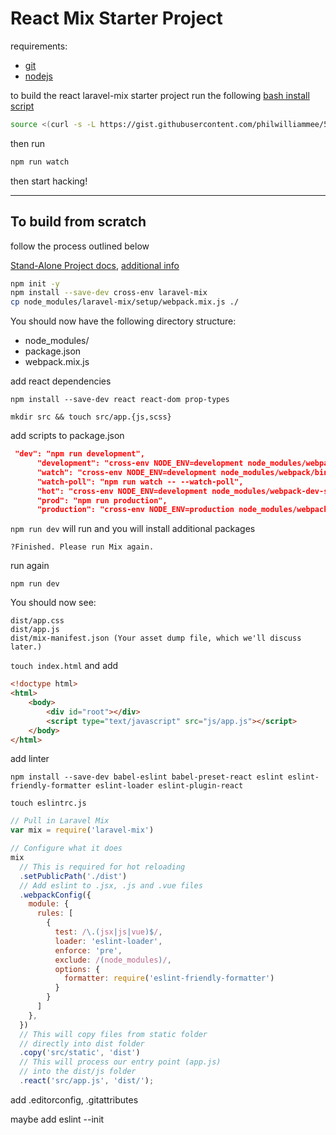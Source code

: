 # React Mix Starter Project

requirements:

* [git](https://git-scm.com/downloads)
* [nodejs](https://nodejs.org/en/download/)

to build the react laravel-mix starter project run the following [bash install script](https://gist.github.com/philwilliammee/5e5e8f06c8c5cd1dc820b74ef8187b88)

~~~bash
source <(curl -s -L https://gist.githubusercontent.com/philwilliammee/5e5e8f06c8c5cd1dc820b74ef8187b88/raw/fea688d064ba7e999e853bc21671c53d9e31cf70/rest_mix_starter_install.sh)
~~~

then run

~~~bash
npm run watch
~~~

then start hacking!

---

## To build from scratch

follow the process outlined below

[Stand-Alone Project docs](https://laravel-mix.com/docs/4.0/installation), [additional info](https://myprogramming.blog/posts/setting-up-laravel-mix-for-a-react-project)

~~~bash
npm init -y
npm install --save-dev cross-env laravel-mix
cp node_modules/laravel-mix/setup/webpack.mix.js ./
~~~

You should now have the following directory structure:

* node_modules/
* package.json
* webpack.mix.js

add react dependencies

`npm install --save-dev react react-dom prop-types`

`mkdir src && touch src/app.{js,scss}`

add scripts to package.json

~~~json
 "dev": "npm run development",
      "development": "cross-env NODE_ENV=development node_modules/webpack/bin/webpack.js --progress --hide-modules --config=node_modules/laravel-mix/setup/webpack.config.js",
      "watch": "cross-env NODE_ENV=development node_modules/webpack/bin/webpack.js --watch --progress --hide-modules --config=node_modules/laravel-mix/setup/webpack.config.js",
      "watch-poll": "npm run watch -- --watch-poll",
      "hot": "cross-env NODE_ENV=development node_modules/webpack-dev-server/bin/webpack-dev-server.js --inline --hot --config=node_modules/laravel-mix/setup/webpack.config.js",
      "prod": "npm run production",
      "production": "cross-env NODE_ENV=production node_modules/webpack/bin/webpack.js --no-progress --hide-modules --config=node_modules/laravel-mix/setup/webpack.config.js"
~~~

`npm run dev` will run and you will install additional packages

`?Finished. Please run Mix again.`

run again

`npm run dev`

You should now see:

```tree
dist/app.css
dist/app.js
dist/mix-manifest.json (Your asset dump file, which we'll discuss later.)
```

`touch index.html` and add

~~~html
<!doctype html>
<html>
    <body>
        <div id="root"></div>
        <script type="text/javascript" src="js/app.js"></script>
    </body>
</html>
~~~

add linter

`npm install --save-dev babel-eslint babel-preset-react eslint eslint-friendly-formatter eslint-loader eslint-plugin-react`

`touch eslintrc.js`

~~~js
// Pull in Laravel Mix
var mix = require('laravel-mix')

// Configure what it does
mix
  // This is required for hot reloading
  .setPublicPath('./dist')
  // Add eslint to .jsx, .js and .vue files
  .webpackConfig({
    module: {
      rules: [
        {
          test: /\.(jsx|js|vue)$/,
          loader: 'eslint-loader',
          enforce: 'pre',
          exclude: /(node_modules)/,
          options: {
            formatter: require('eslint-friendly-formatter')
          }
        }
      ]
    },
  })
  // This will copy files from static folder
  // directly into dist folder
  .copy('src/static', 'dist')
  // This will process our entry point (app.js)
  // into the dist/js folder
  .react('src/app.js', 'dist/');
  ~~~

add .editorconfig, .gitattributes

maybe add eslint --init